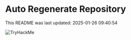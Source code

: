 # Auto Regenerate Repository

This README was last updated: 2025-01-26 09:40:54

 ![TryHackMe](https://tryhackme.com/badge/533634)